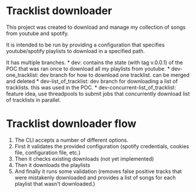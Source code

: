 # Tracklist downloader

This project was created to download and manage my collection of songs from youtube and spotify.

It is intended to be run by providing a configuration that specifies youtube/spotify playlists to download in a specified path. 

It has multiple branches.
    * dev: contains the state (with tag v.0.0.1) of the POC that was ran once to download all my playlists from youtube.
    * dev-one_tracklist: dev branch for how to download one tracklist. can be merged and deleted
    * dev-list_of_tracklist: dev branch for downloading a list of tracklists. this was used in the POC.
    * dev-concurrent-list_of_tracklist: feature idea, use threadpools to submit jobs that concurrently download list of tracklists in parallel.


# Tracklist downloader flow

1. The CLI accepts a number of different options.
2. First it validates the provided configuration (spotify credentials, cookies file, configuration file, etc.)
3. Then it checks existing downloads (not yet implemented)
4. Then it downloads the playlists
5. And finally it runs some validation (removes false positive tracks that were mistakenly downloaded and provides a list of songs for each playlist that wasn't downloaded.)